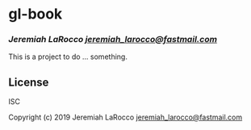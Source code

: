 # gl-book
### _Jeremiah LaRocco <jeremiah_larocco@fastmail.com>_

This is a project to do ... something.

## License

ISC


Copyright (c) 2019 Jeremiah LaRocco <jeremiah_larocco@fastmail.com>


